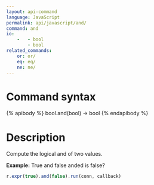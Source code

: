 ```yaml
---
layout: api-command
language: JavaScript
permalink: api/javascript/and/
command: and
io:
    -   - bool
        - bool
related_commands:
    or: or/
    eq: eq/
    ne: ne/
---
```


# Command syntax #

{% apibody %}
bool.and(bool) &rarr; bool
{% endapibody %}

# Description #

Compute the logical and of two values.

__Example:__ True and false anded is false?

```js
r.expr(true).and(false).run(conn, callback)
```
